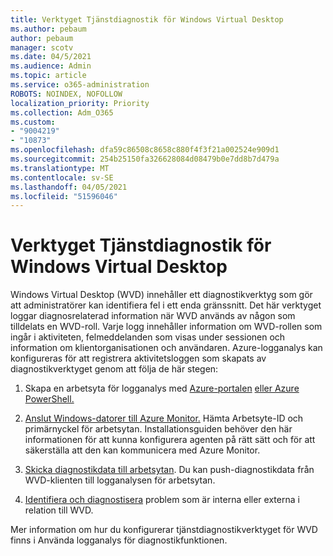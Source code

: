 ```yaml
---
title: Verktyget Tjänstdiagnostik för Windows Virtual Desktop
ms.author: pebaum
author: pebaum
manager: scotv
ms.date: 04/5/2021
ms.audience: Admin
ms.topic: article
ms.service: o365-administration
ROBOTS: NOINDEX, NOFOLLOW
localization_priority: Priority
ms.collection: Adm_O365
ms.custom:
- "9004219"
- "10873"
ms.openlocfilehash: dfa59c86508c8658c880f4f3f21a002524e909d1
ms.sourcegitcommit: 254b25150fa326628084d08479b0e7dd8b7d479a
ms.translationtype: MT
ms.contentlocale: sv-SE
ms.lasthandoff: 04/05/2021
ms.locfileid: "51596046"
---
```

# <a name="service-diagnostics-tool-for-windows-virtual-desktop"></a>Verktyget Tjänstdiagnostik för Windows Virtual Desktop

Windows Virtual Desktop (WVD) innehåller ett diagnostikverktyg som gör att administratörer kan identifiera fel i ett enda gränssnitt. Det här verktyget loggar diagnosrelaterad information när WVD används av någon som tilldelats en WVD-roll. Varje logg innehåller information om WVD-rollen som ingår i aktiviteten, felmeddelanden som visas under sessionen och information om klientorganisationen och användaren. Azure-logganalys kan konfigureras för att registrera aktivitetsloggen som skapats av diagnostikverktyget genom att följa de här stegen:

1. Skapa en arbetsyta för logganalys med [Azure-portalen](https://go.microsoft.com/fwlink/?linkid=2129500) [eller Azure PowerShell.](https://go.microsoft.com/fwlink/?linkid=2129501)

1. [Anslut Windows-datorer till Azure Monitor.](https://go.microsoft.com/fwlink/?linkid=2129913) Hämta Arbetsyte-ID och primärnyckel för arbetsytan. Installationsguiden behöver den här informationen för att kunna konfigurera agenten på rätt sätt och för att säkerställa att den kan kommunicera med Azure Monitor.

1. [Skicka diagnostikdata till arbetsytan](https://go.microsoft.com/fwlink/?linkid=2128284). Du kan push-diagnostikdata från WVD-klienten till logganalysen för arbetsytan.

1. [Identifiera och diagnostisera](https://docs.microsoft.com/azure/virtual-desktop/diagnostics-role-service#diagnose-issues-with-powershell) problem som är interna eller externa i relation till WVD.

Mer information om hur du konfigurerar tjänstdiagnostikverktyget för WVD finns i Använda logganalys för diagnostikfunktionen.
